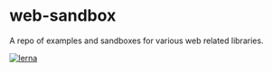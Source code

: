# web-sandbox
A repo of examples and sandboxes for various web related libraries.

[![lerna](https://img.shields.io/badge/maintained%20with-lerna-cc00ff.svg)](https://lerna.js.org/)

